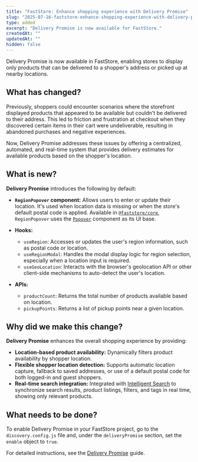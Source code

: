 ```yaml
---
title: "FastStore: Enhance shopping experience with Delivery Promise"
slug: "2025-07-16-faststore-enhance-shopping-experience-with-delivery-promise"
type: added
excerpt: "Delivery Promise is now available for FastStore."
createdAt: ""
updatedAt: ""
hidden: false
---
```


Delivery Promise is now available in FastStore, enabling stores to display only products that can be delivered to a shopper's address or picked up at nearby locations.

## What has changed?

Previously, shoppers could encounter scenarios where the storefront displayed products that appeared to be available but couldn't be delivered to their address. This led to friction and frustration at checkout when they discovered certain items in their cart were undeliverable, resulting in abandoned purchases and negative experiences.

Now, Delivery Promise addresses these issues by offering a centralized, automated, and real-time system that provides delivery estimates for available products based on the shopper's location.

## What is new?

**Delivery Promise** introduces the following by default:

- **`RegionPopover` component:** Allows users to enter or update their location. It's used when location data is missing or when the store's default postal code is applied. Available in [`@faststore/core`](https://developers.vtex.com/docs/guides/faststore/project-structure-overview#packagejson), `RegionPopover` uses the [`Popover`](https://developers.vtex.com/docs/guides/faststore/molecules-popover) component as its UI base.

- **Hooks:**
  - `useRegion`: Accesses or updates the user's region information, such as postal code or location.
  - `useRegionModal`: Handles the modal display logic for region selection, especially when a location input is required.
  - `useGeoLocation`: Interacts with the browser's geolocation API or other client-side mechanisms to auto-detect the user's location.

- **APIs:**
  - `productCount`: Returns the total number of products available based on location.
  - `pickupPoints`: Returns a list of pickup points near a given location.

## Why did we make this change?

**Delivery Promise** enhances the overall shopping experience by providing:

- **Location-based product availability:** Dynamically filters product availability by shopper location.
- **Flexible shopper location detection:** Supports automatic location capture, fallback to saved addresses, or use of a default postal code for both logged-in and guest shoppers.
- **Real-time search integration:** Integrated with [Intelligent Search](https://help.vtex.com/tracks/vtex-intelligent-search) to synchronize search results, product listings, filters, and tags in real time, showing only relevant products.

## What needs to be done?

To enable Delivery Promise in your FastStore project, go to the `discovery.config.js` file and, under the `deliveryPromise` section, set the `enable` object to `true`.

For detailed instructions, see the [Delivery Promise](LINK) guide.

